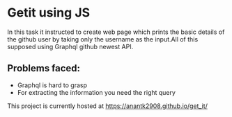 # Getit using JS
In this task it instructed to create web page which prints the basic details of the github user by taking only the username as the input.All of this supposed using Graphql github newest API.
## Problems faced:
* Graphql is hard to grasp
* For extracting the information you need the right query


This project is currently hosted at https://anantk2908.github.io/get_it/
